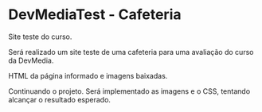 # DevMediaTest - Cafeteria
 Site teste do curso.

 Será realizado um site teste de uma cafeteria para uma avaliação do curso da DevMedia.
 
 HTML da página informado e imagens baixadas.

 Continuando o projeto.
 Será implementado as imagens e o CSS, tentando alcançar o resultado esperado.

 
